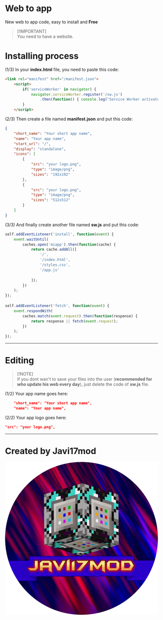 # Web to app
New web to app code, easy to install and **Free**
> [!IMPORTANT]\
> You need to have a website.
>
# Installing process

(1/3) In your **index.html** file, you need to paste this code: 

```html
<link rel="manifest" href="/manifest.json">
    <script>
        if('serviceWorker' in navigator) {
            navigator.serviceWorker.register('/sw.js')
                .then(function() { console.log("Service Worker activated"); });
        }
    </script>
```

(2/3) Then create a file named **manifest.json** and put this code: 

```json
{
    "short_name": "Your short app name",
    "name": "Your app name",
    "start_url": "/",
    "display": "standalone",
    "icons": [
        {
            "src": "your logo.png",
            "type": "image/png",
            "sizes": "192x192"
        },
        {
            "src": "your logo.png",
            "type": "image/png",
            "sizes": "512x512"
        }
    ]
}
```

(3/3) And finally create another file named **sw.js** and put this code:
```javascript
self.addEventListener('install', function(event) {
    event.waitUntil(
        caches.open('miapp').then(function(cache) {
            return cache.addAll([
                '/',
                '/index.html',
                '/styles.css',
                '/app.js' 
                
            ]);
        })
    );
});

self.addEventListener('fetch', function(event) {
    event.respondWith(
        caches.match(event.request).then(function(response) {
            return response || fetch(event.request);
        })
    );
});
```
- - - -
# Editing

> [!NOTE]\
> If you dont wan't to save your files into the user (**recommended for who update his web every day**), just delete the code of **sw.js** file.

(1/2) Your app name goes here: 
```json 
    "short_name": "Your short app name",
    "name": "Your app name",
```

(2/2) Your app logo goes here:
```json
"src": "your logo.png",
```
- - - -
# **Created by Javi17mod**
![javi17mod](https://raw.githubusercontent.com/Javi17mod/imagenes/2ec2c4d43adae20888f57989be249329191bcd6f/IMG_2220.png)

